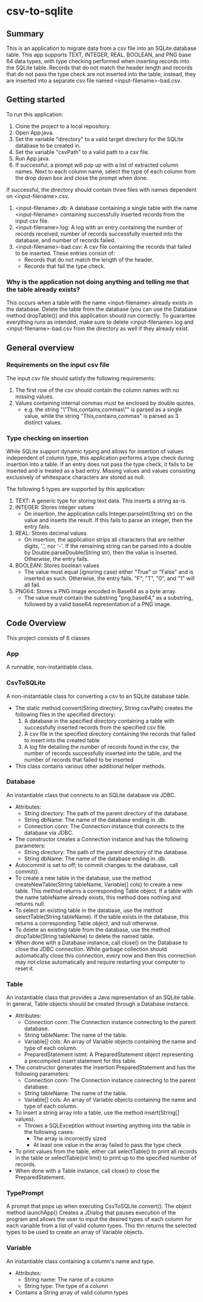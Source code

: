 # csv-to-sqlite

## Summary
This is an application to migrate data from a csv file into an SQLite database table. This app supports TEXT, INTEGER, REAL, BOOLEAN, and PNG base 64 data types, with type checking performed when inserting records into the SQLite table. Records that do not match the header length and records that do not pass the type check are not inserted into the table; instead, they are inserted into a separate csv file named \<input-filename\>-bad.csv.

## Getting started
To run this application:

1) Clone the project to a local repository.
2) Open App.java.
3) Set the variable "directory" to a valid target directory for the SQLite database to be created in.
4) Set the variable "csvPath" to a valid path to a csv file.
5) Run App.java.
6) If successful, a prompt will pop up with a list of extracted column names. Next to each column name, select the type of each column from the drop down box and close the prompt when done.


If successful, the directory should contain three files with names dependent on \<input-filename\>.csv.
1) \<input-filename\>.db: A database containing a single table with the name \<input-filename\> containing successfully inserted records from the input csv file.
2) \<input-filename\>.log: A log with an entry containing the number of records received, number of records successfully inserted into the database, and number of records failed.
3) \<input-filename\>-bad.csv: A csv file containing the records that failed to be inserted. These entries consist of:
   - Records that do not match the length of the header.
   - Records that fail the type check.

### Why is the application not doing anything and telling me that the table already exists?
This occurs when a table with the name \<input-filename\> already exists in the database. Delete the table from the database (you can use the Database method dropTable()) and this application should run correctly. To guarantee everything runs as intended, make sure to delete \<input-filename\>.log and \<input-filename\>-bad.csv from the directory as well if they already exist.

## General overview

### Requirements on the input csv file
The input csv file should satisfy the following requirements:
1) The first row of the csv should contain the column names with no missing values.
2) Values containing internal commas must be enclosed by double quotes.
   - e.g. the string "\\"This,contains,commas\\"" is parsed as a single value, while the string "This,contains,commas" is parsed as 3 distinct values.

### Type checking on insertion
While SQLite support dynamic typing and allows for insertion of values independent of column type, this application performs a type check during insertion into a table. If an entry does not pass the type check, it fails to be inserted and is treated as a bad entry. Missing values and values consisting exclusively of whitespace characters are stored as null.

The following 5 types are supported by this application:
1) TEXT: A generic type for storing text data. This inserts a string as-is.
2) INTEGER: Stores integer values
   - On insertion, the application calls Integer.parseInt(String str) on the value and inserts the result. If this fails to parse an integer, then the entry fails.
3) REAL: Stores decimal values
   - On insertion, the application strips all characters that are neither digits, '.', nor '-'. If the remaining string can be parsed into a double by Double.parseDouble(String str), then the value is inserted. Otherwise, the entry fails.
4) BOOLEAN: Stores boolean values
   - The value must equal (ignoring case) either "True" or "False" and is inserted as such. Otherwise, the entry fails. "F", "T", "0", and "1" will all fail.
5) PNG64: Stores a PNG image encoded in Base64 as a byte array.
   - The value must contain the substring "png;base64," as a substring, followed by a valid base64 representation of a PNG image.

## Code Overview
This project consists of 6 classes

### App
A runnable, non-instantiable class.

### CsvToSQLite
A non-instantiable class for converting a csv to an SQLite database table. 

- The static method convert(String directory, String csvPath) creates the following files in the specified directory:
   1) A database in the specified directory containing a table with successfully inserted records from the specified csv file.
   2) A csv file in the specified directory containing the records that failed to insert into the created table
   3) A log file detailing the number of records found in the csv, the number of records successfully inserted into the table, and the number of records that failed to be inserted
- This class contains various other additional helper methods.
  
### Database
An instantiable class that connects to an SQLite database via JDBC.
- Attributes:
  - String directory: The path of the parent directory of the database.
  - String dbName: The name of the database ending in .db.
  - Connection conn: The Connection instance that connects to the database via JDBC.
- The constructor creates a Connection instance and has the following parameters:
  - String directory: The path of the parent directory of the database.
  - String dbName: The name of the database ending in .db.
- Autocommit is set to off; to commit changes to the database, call commit().
- To create a new table in the database, use the method createNewTable(String tableName, Variable[] cols) to create a new table. This method returns a corresponding Table object. If a table with the name tableName already exists, this method does nothing and returns null.
- To select an existing table in the database, use the method selectTable(String tableName). If the table exists in the database, this returns a corresponding Table object, and null otherwise.
- To delete an existing table from the database, use the method dropTable(String tableName) to delete the named table.
- When done with a Database instance, call close() on the Database to close the JDBC connection. While garbage collection should automatically close this connection, every now and then this connection may not close automatically and require restarting your computer to reset it.
  
### Table
An instantiable class that provides a Java representation of an SQLite table. In general, Table objects should be created through a Database instance.
- Attributes:
  - Connection conn: The Connection instance connecting to the parent database.
  - String tableName: The name of the table.
  - Variable[] cols: An array of Variable objects containing the name and type of each column.
  - PreparedStatement istmt: A PreparedStatement object representing a precompiled insert statement for this table.
- The constructor generates the insertion PreparedStatement and has the following parameters:
  - Connection conn: The Connection instance connecting to the parent database.
  - String tableName: The name of the table.
  - Variable[] cols: An array of Variable objects containing the name and type of each column.
- To insert a string array into a table, use the method insert(String[] values).
  - Throws a SQLException without inserting anything into the table in the following cases:
    - The array is incorrectly sized
    - At least one value in the array failed to pass the type check
- To print values from the table, either call selectTable() to print all records in the table or selectTable(int limit) to print up to the specified number of records.
- When done with a Table instance, call close() to close the PreparedStatement.

### TypePrompt
A prompt that pops up when executing CsvToSQLite.convert(). The object method launchApp() Creates a JDialog that pauses execution of the program and allows the user to input the desired types of each column for each variable from a list of valid column types. This thn returns the selected types to be used to create an array of Variable objects. 

### Variable
An instantiable class containing a column's name and type.
- Attributes:
  - String name: The name of a column
  - String type: The type of a column
- Contains a String array of valid column types

